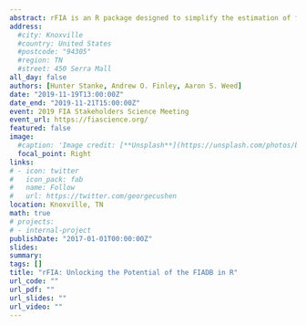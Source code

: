 ```yaml
---
abstract: rFIA is an R package designed to simplify the estimation of forest variables using the Forest Inventory and Analysis (FIA) Database and unlock the flexibility inherent to the Enhanced FIA design. rFIA was designed to improve accessibility to the spatio-temporal estimation capacity of the FIA Database via space-time indexed summaries of forest variables within user-defined population boundaries, in a widely used, open-source programming language. With direct integration with other popular R packages (e.g., dplyr, sp, and sf), rFIA facilitates efficient space-time query and data summary, and supports common data representations and API design. The package implements design-based estimation procedures outlined by Bechtold & Patterson (2005), and has been validated against estimates and sampling errors produced by EVALIDator. Current development is focused on the implementation of spatially-enabled model-assisted estimators to improve population, change, and ratio estimates. We will demonstrate the flexibility and ease of implementation of rFIA by sharing our assessment of the status and trends in forest resources along the Appalachian National Scenic Trail corridor.
address:
  #city: Knoxville
  #country: United States
  #postcode: "94305"
  #region: TN
  #street: 450 Serra Mall
all_day: false
authors: [Hunter Stanke, Andrew O. Finley, Aaron S. Weed]
date: "2019-11-19T13:00:00Z"
date_end: "2019-11-21T15:00:00Z"
event: 2019 FIA Stakeholders Science Meeting
event_url: https://fiascience.org/
featured: false
image:
  #caption: 'Image credit: [**Unsplash**](https://unsplash.com/photos/bzdhc5b3Bxs)'
  focal_point: Right
links:
# - icon: twitter
#   icon_pack: fab
#   name: Follow
#   url: https://twitter.com/georgecushen
location: Knoxville, TN
math: true
# projects:
# - internal-project
publishDate: "2017-01-01T00:00:00Z"
slides: 
summary:
tags: []
title: "rFIA: Unlocking the Potential of the FIADB in R"
url_code: ""
url_pdf: ""
url_slides: ""
url_video: ""
---
```


